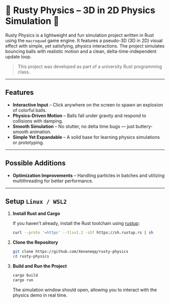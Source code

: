 # 🦀 Rusty Physics – 3D in 2D Physics Simulation 🦀

Rusty Physics is a lightweight and fun simulation project written in Rust using the `macroquad` game engine. It features a pseudo-3D (3D in 2D) visual effect with simple, yet satisfying, physics interactions. The project simulates bouncing balls with realistic motion and a clean, delta-time-independent update loop.

> This project was developed as part of a university Rust programming class.

---

## Features

- **Interactive Input** – Click anywhere on the screen to spawn an explosion of colorful balls.
- **Physics-Driven Motion** – Balls fall under gravity and respond to collisions with damping.
- **Smooth Simulation** – No stutter, no delta time bugs — just buttery-smooth animation.
- **Simple Yet Expandable** – A solid base for learning physics simulations or prototyping.

---

## Possible Additions

- **Optimization Improvements** – Handling particles in batches and utilizing multithreading for better performance.

---

## Setup `Linux / WSL2`

1. **Install Rust and Cargo**

    If you haven't already, install the Rust toolchain using [rustup](https://rustup.rs/):

    ```sh
    curl --proto '=https' --tlsv1.2 -sSf https://sh.rustup.rs | sh
    ```

2. **Clone the Repository**

    ```sh
    git clone https://github.com/Xenoneqq/rusty-physics
    cd rusty-physics
    ```

3. **Build and Run the Project**

    ```sh
    cargo build
    cargo run
    ```

    The simulation window should open, allowing you to interact with the physics demo in real time.